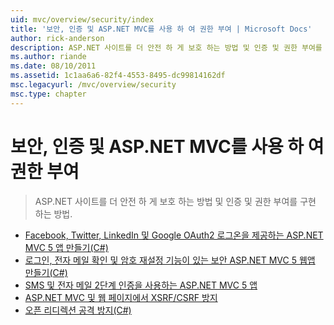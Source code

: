 ```yaml
---
uid: mvc/overview/security/index
title: '보안, 인증 및 ASP.NET MVC를 사용 하 여 권한 부여 | Microsoft Docs'
author: rick-anderson
description: ASP.NET 사이트를 더 안전 하 게 보호 하는 방법 및 인증 및 권한 부여를 구현 하는 방법.
ms.author: riande
ms.date: 08/10/2011
ms.assetid: 1c1aa6a6-82f4-4553-8495-dc99814162df
msc.legacyurl: /mvc/overview/security
msc.type: chapter
---
```

<a name="security-authentication-and-authorization-with-aspnet-mvc"></a>보안, 인증 및 ASP.NET MVC를 사용 하 여 권한 부여
====================
> ASP.NET 사이트를 더 안전 하 게 보호 하는 방법 및 인증 및 권한 부여를 구현 하는 방법.


- [Facebook, Twitter, LinkedIn 및 Google OAuth2 로그온을 제공하는 ASP.NET MVC 5 앱 만들기(C#)](create-an-aspnet-mvc-5-app-with-facebook-and-google-oauth2-and-openid-sign-on.md)
- [로그인, 전자 메일 확인 및 암호 재설정 기능이 있는 보안 ASP.NET MVC 5 웹앱 만들기(C#)](create-an-aspnet-mvc-5-web-app-with-email-confirmation-and-password-reset.md)
- [SMS 및 전자 메일 2단계 인증을 사용하는 ASP.NET MVC 5 앱](aspnet-mvc-5-app-with-sms-and-email-two-factor-authentication.md)
- [ASP.NET MVC 및 웹 페이지에서 XSRF/CSRF 방지](xsrfcsrf-prevention-in-aspnet-mvc-and-web-pages.md)
- [오픈 리디렉션 공격 방지(C#)](preventing-open-redirection-attacks.md)

